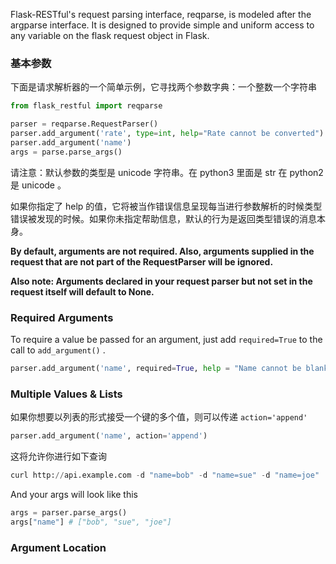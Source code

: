 Flask-RESTful's request parsing interface, reqparse, is modeled after the argparse interface. It is designed to provide simple and uniform access to any variable on the flask request object in Flask.

### 基本参数

下面是请求解析器的一个简单示例，它寻找两个参数字典：一个整数一个字符串

```python
from flask_restful import reqparse

parser = reqparse.RequestParser()
parser.add_argument('rate', type=int, help="Rate cannot be converted")
parser.add_argument('name')
args = parse.parse_args()
```

请注意：默认参数的类型是 unicode 字符串。在 python3 里面是 str 在 python2 是 unicode 。

如果你指定了 help 的值，它将被当作错误信息呈现每当进行参数解析的时候类型错误被发现的时候。如果你未指定帮助信息，默认的行为是返回类型错误的消息本身。

**By default, arguments are not required. Also, arguments supplied in the request that are not part of the RequestParser will be ignored.**

**Also note: Arguments declared in your request parser but not set in the request itself will default to None.**

### Required Arguments 

To require a value be passed for an argument, just add `required=True` to the call to `add_argument()` .

```python
parser.add_argument('name', required=True, help = "Name cannot be blank")
```

### Multiple Values & Lists

如果你想要以列表的形式接受一个键的多个值，则可以传递 `action='append'`

```python
parser.add_argument('name', action='append')
```

这将允许你进行如下查询

```python
curl http://api.example.com -d "name=bob" -d "name=sue" -d "name=joe"
```

And your args will look like this 

```python
args = parser.parse_args()
args["name"] # ["bob", "sue", "joe"]
```

### Argument Location 

